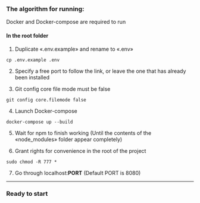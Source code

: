 ### The algorithm for running:

Docker and Docker-compose are required to run

#### In the root folder

1. Duplicate «.env.example» and rename to «.env»

```
cp .env.example .env
```

2. Specify a free port to follow the link, or leave the one that has already been installed

3. Git config core file mode must be false

```
git config core.filemode false
```

4. Launch Docker-compose

```
docker-compose up --build
```

5. Wait for npm to finish working (Until the contents of the «node_modules» folder appear completely)

6. Grant rights for convenience in the root of the project

```
sudo chmod -R 777 *
```

7. Go through localhost:**PORT** (Default PORT is 8080)

<hr>

### Ready to start
